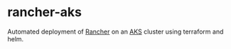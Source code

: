 # rancher-aks
Automated deployment of [Rancher](https://rancher.com/docs/rancher/v2.5/en/overview/ "Rancher") on an [AKS](https://azure.microsoft.com/en-us/services/kubernetes-service/ "Azure Kubernetes Service") cluster using terraform and helm. 
